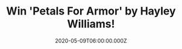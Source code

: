 ---
campaign-uuid: "c-d9177c95-dc45-477c-9257-6eec7c4dfdb4"
type: "Competition"
category: "Music"
date: "2020-05-09T06:00:00.000Z"
end-date: "2020-07-09T23:59:00.000Z"
disable-form: false
is_promoted: true
has_entry_page: true
title: "Win 'Petals For Armor' by Hayley Williams!"
competition-description: "<p>'Petals For Armor' is the debut solo studio album from\
  \ the Grammy Award winning singer & songwriter Hayley Williams. The first single\
  \ from the album, 'Simmer', marked Hayley Williams' first new music release since\
  \ Paramore's chart-topping 2017 album, 'After Laughter'. </p>\n<p>We are giving\
  \ away a copy of Hayley's new record to one lucky NME AAA member to win. Are you\
  \ her biggest fan? Click below and it could be yours.</p>\n"
hero-header: "Win 'Petals For Armor' by Hayley Williams!"
terms-confirmation: "N/A"
banner-img: "https://assets.expresslyapp.com/asset-d7e8fe52-51aa-4c53-b5bb-250cd9e7d711.jpg"
logo-left-href: "aaa.nme.com"
logo-left-image: "https://assets.expresslyapp.com/asset-e7403883-950a-4ddc-b841-a9df010bffdb.jpg"
logo-left-title: "NME AAA"
bg-image-hero: "https://assets.expresslyapp.com/asset-a73545d8-48cd-4666-bfc4-1a4beb58be30.jpg"
bg-image-first: "https://assets.expresslyapp.com/asset-1f4395c2-4e23-48d4-94ce-584bf5cdb26b.jpg"
section1-content: "<p>'Petals For Armor' is the debut solo studio album from the Grammy\
  \ Award winning singer & songwriter, Hayley Williams. The first single from the\
  \ album, 'Simmer', marked Hayley Williams' first new music release since Paramore's\
  \ chart-topping 2017 album,'After Laughter'. </p>\n<p>Long regarded as an exhilarating\
  \ live act, Paramore has spent much of the past decade-plus on the road, including\
  \ countless sold out world tours and show-stealing festival sets around the globe.</p>\n\
  <p>Click below for a chance to win Hayley's new record.</p>\n"
entry-title: "Win 'Petals For Armor' by Hayley Williams!"
entry-content: "<p>Enter the draw to win Petals For Armor' by Hayley Williams by completing\
  \ the form below before 23:59 on the 9th of July 2020.</p>\n"
has-winner: false
prize-description: "'Petals For Armor' by Hayley Williams!"
special-conditions: "Multiple entries are allowed up to one every day."
country-restrictions:
- "GB"
---